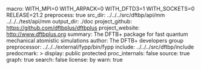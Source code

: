 macro:
        WITH_MPI=0
        WITH_ARPACK=0
        WITH_DFTD3=1
        WITH_SOCKETS=0
        RELEASE=21.2
preprocess: true
src_dir:
        ../../../src/dftbp/api/mm
        ../../../test/api/mm
output_dir: ./doc
project_github: https://github.com/dftbplus/dftbplus
project_website: http://www.dftbplus.org
summary: The DFTB+ package for fast quantum mechanical atomistic simulations
author: The DFTB+ developers group
preprocessor: ../../../external/fypp/bin/fypp
include: ../../../src/dftbp/include
predocmark: >
display: public
         protected
proc_internals:
        false
source: true
graph: true
search: false
license: by
warn: true
